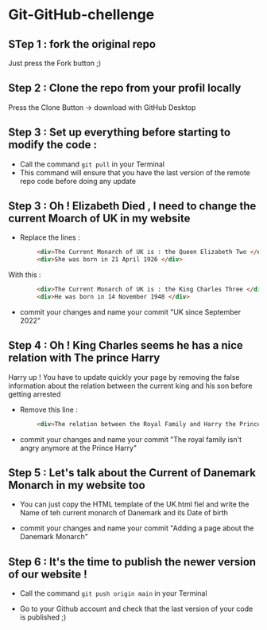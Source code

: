 # Git-GitHub-chellenge

## STep 1 : fork the original repo 

Just press the Fork button ;) 

## Step 2 : Clone the repo from your profil locally 

Press the Clone Button -> download with GitHub Desktop 

## Step 3 : Set up everything before starting to modify the code :

* Call the command `git pull` in your Terminal
* This command will ensure that you have the last version of the remote repo code before doing any update 

## Step 3 : Oh ! Elizabeth Died , I need to change the current Moarch of UK in my website 

* Replace the lines : 
```html
        <div>The Current Monarch of UK is : the Queen Elizabeth Two </div>
        <div>She was born in 21 April 1926 </div>
```

With this : 
```html
        <div>The Current Monarch of UK is : the King Charles Three </div>
        <div>He was born in 14 November 1948 </div>
```

* commit your changes and name your commit "UK since September 2022"

## Step 4 : Oh ! King Charles seems he has a nice relation with The prince Harry 

Harry up ! You have to update  quickly your page by removing the false information about the relation between the current king and his son  before getting arrested

* Remove this line :

```html
        <div>The relation between the Royal Family and Harry the Prince isn't good</div>
```

* commit your changes and name your commit "The royal family isn't angry anymore at the Prince Harry"


## Step 5 : Let's talk about the Current of Danemark Monarch in my website too 

* You can just copy the HTML template of the UK.html fiel and write the Name of teh current monarch of Danemark and its Date of birth

* commit your changes and name your commit "Adding a page about the Danemark Monarch"

## Step 6 : It's the time to publish the newer version of our website !

* Call the command `git push origin main` in your Terminal

* Go to your Github account and check that the last version of your code is published ;)








